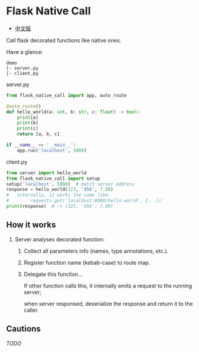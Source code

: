 # Flask Native Call

- [中文版](README.zh.md)

Call flask decorated functions like native ones.

Have a glance:

```
demo
|- server.py
|- client.py
```

server.py

```python
from flask_native_call import app, auto_route

@auto_route()
def hello_world(a: int, b: str, c: float) -> bool:
    print(a)
    print(b)
    print(c)
    return [a, b, c]

if __name__ == '__main__':
    app.run('localhost', 5000)
```

client.py

```python
from server import hello_world
from flask_native_call import setup
setup('localhost', 5000)  # match server address
response = hello_world(123, '456', 7.89)
#   internally, it works the same like:
#       `requests.get('localhost:8080/hello-world', {...})`
print(response)  # -> [123, '456', 7.89]
```

## How it works

1.  Server analyses decorated function:
    1.  Collect all parameters info (names, type annotations, etc.).
    2.  Register function name (kebab-case) to route map.
    3.  Delegate this function...

        If other function calls this, it internally emits a request to the running server;

        when server responsed, deserialize the response and return it to the caller.

## Cautions

*TODO*
